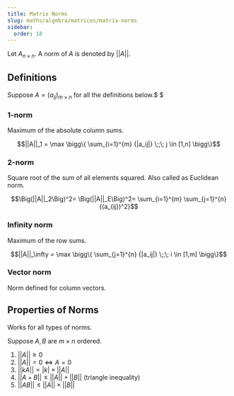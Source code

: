```yaml
---
title: Matrix Norms
slug: maths/algebra/matrices/matrix-norms
sidebar:
  order: 18
---
```


Let $A_{n\times n}$. A norm of $A$ is denoted by $||A||$.

## Definitions

Suppose $A=(a_{ij})_{m\times n}$ for all the definitions below.$ $

### 1-norm

Maximum of the absolute column sums.

```math
||A||_1 =
\max
\bigg\{
    \sum_{i=1}^{m}
    {|a_ij|}
    \;;\;
    j \in [1,n]
\bigg\}
```

### 2-norm

Square root of the sum of all elements squared. Also called as Euclidean norm.

```math
\Big(||A||_2\Big)^2=
\Big(||A||_E\Big)^2=
    \sum_{i=1}^{m}
    \sum_{j=1}^{n}
    {(a_{ij})^2}
```

### Infinity norm

Maximum of the row sums.

```math
||A||_\infty =
\max
\bigg\{
    \sum_{j=1}^{n}
    {|a_ij|}
    \;;\;
    i \in [1,m]
\bigg\}
```

### Vector norm

Norm defined for column vectors.

## Properties of Norms

Works for all types of norms.

Suppose $A,B$ are $m\times n$ ordered.

1. $||A||\ge 0$
2. $||A|| = 0 \iff A=0$
3. $||kA||=|k|\times ||A||$
4. $||A + B|| \le ||A|| + ||B||$ (triangle inequality)
5. $||AB|| \le ||A||\times ||B||$
